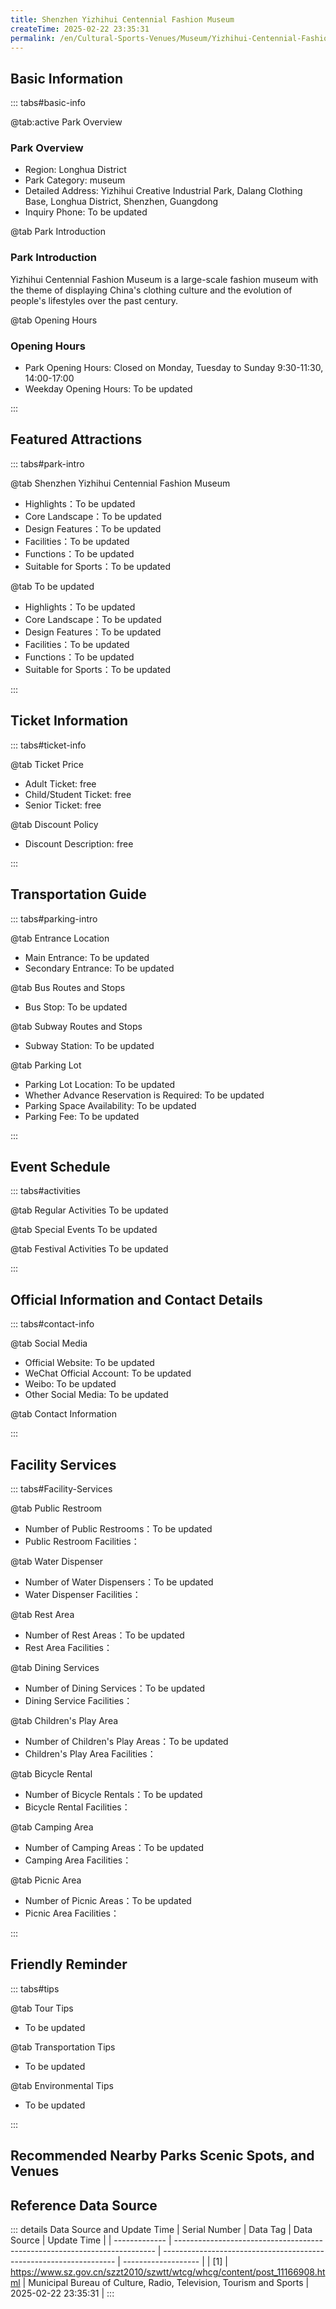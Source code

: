 ```yaml
---
title: Shenzhen Yizhihui Centennial Fashion Museum
createTime: 2025-02-22 23:35:31
permalink: /en/Cultural-Sports-Venues/Museum/Yizhihui-Centennial-Fashion-Museum,-Shenzhen/
---
```



<script setup>
import ImageSwiper from '/.vuepress/theme/components/ImageSwiper.vue'
// 轮播图数据
const swiperItems = [
    {
                link: 'https://www.sz.gov.cn/img/4/4108/4108127/11166908.png',
                title: 'Shenzhen Yizhihui Centennial Fashion Museum',
                description: 'Yizhihui Centennial Fashion Museum is a large-scale fashion museum with the theme of displaying Chin...',
                author: 'Municipal Bureau of Culture, Radio, Television, Tourism and Sports',
                date: '2025/02/23'
                },
  {
                link: 'https://www.sz.gov.cn/img/4/4108/4108127/11166908.png',
                title: 'Shenzhen Yizhihui Centennial Fashion Museum',
                description: 'Yizhihui Centennial Fashion Museum is a large-scale fashion museum with the theme of displaying Chin...',
                author: 'Municipal Bureau of Culture, Radio, Television, Tourism and Sports',
                date: '2025/02/23'
                }
]
// 配置项
const swiperConfig = {
  height: 500,
  showInfo: true
}
</script>
<!-- 轮播图组件 -->
<ImageSwiper :items="swiperItems" :config="swiperConfig" />



## Basic Information

::: tabs#basic-info

@tab:active Park Overview
### Park Overview
- Region: Longhua District
- Park Category: museum
- Detailed Address: Yizhihui Creative Industrial Park, Dalang Clothing Base, Longhua District, Shenzhen, Guangdong
- Inquiry Phone: To be updated

@tab Park Introduction
### Park Introduction
Yizhihui Centennial Fashion Museum is a large-scale fashion museum with the theme of displaying China's clothing culture and the evolution of people's lifestyles over the past century.

@tab Opening Hours
### Opening Hours
- Park Opening Hours: Closed on Monday, Tuesday to Sunday 9:30-11:30, 14:00-17:00
- Weekday Opening Hours: To be updated

:::

## Featured Attractions

::: tabs#park-intro

@tab Shenzhen Yizhihui Centennial Fashion Museum
<ImageCard
image="https://www.sz.gov.cn/img/4/4108/4108127/11166908.png"
    title="Shenzhen Yizhihui Centennial Fashion Museum"
    description="Yizhihui Centennial Fashion Museum is a large-scale fashion museum with the theme of displaying China's clothing culture and the evolution of people's lifestyles over the past century."
    date=""
    author="Municipal Bureau of Culture, Radio, Television, Tourism and Sports"
/>


- Highlights：To be updated
- Core Landscape：To be updated
- Design Features：To be updated
- Facilities：To be updated
- Functions：To be updated
- Suitable for Sports：To be updated

@tab To be updated
<ImageCard
image="https://www.sz.gov.cn/img/4/4108/4108127/11166908.png"
    title="Shenzhen Yizhihui Centennial Fashion Museum"
    description="Yizhihui Centennial Fashion Museum is a large-scale fashion museum with the theme of displaying China's clothing culture and the evolution of people's lifestyles over the past century."
    date=""
    author="Municipal Bureau of Culture, Radio, Television, Tourism and Sports"
/>


- Highlights：To be updated
- Core Landscape：To be updated
- Design Features：To be updated
- Facilities：To be updated
- Functions：To be updated
- Suitable for Sports：To be updated

:::

## Ticket Information

::: tabs#ticket-info

@tab Ticket Price
- Adult Ticket: free
- Child/Student Ticket: free
- Senior Ticket: free

@tab Discount Policy
- Discount Description: free

:::

## Transportation Guide

::: tabs#parking-intro

@tab Entrance Location
- Main Entrance: To be updated
- Secondary Entrance: To be updated

@tab Bus Routes and Stops
- Bus Stop: To be updated

@tab Subway Routes and Stops
- Subway Station: To be updated

@tab Parking Lot
- Parking Lot Location: To be updated
- Whether Advance Reservation is Required: To be updated
- Parking Space Availability: To be updated
- Parking Fee: To be updated

:::

## Event Schedule

::: tabs#activities

@tab Regular Activities
To be updated

@tab Special Events
To be updated

@tab Festival Activities
To be updated

:::

## Official Information and Contact Details

::: tabs#contact-info

@tab Social Media
- Official Website: To be updated
- WeChat Official Account: To be updated
- Weibo: To be updated
- Other Social Media: To be updated

@tab Contact Information

:::

## Facility Services

::: tabs#Facility-Services

@tab Public Restroom
- Number of Public Restrooms：To be updated
- Public Restroom Facilities：

@tab Water Dispenser
- Number of Water Dispensers：To be updated
- Water Dispenser Facilities：

@tab Rest Area
- Number of Rest Areas：To be updated
- Rest Area Facilities：

@tab Dining Services
- Number of Dining Services：To be updated
- Dining Service Facilities：

@tab Children's Play Area
- Number of Children's Play Areas：To be updated
- Children's Play Area Facilities：

@tab Bicycle Rental
- Number of Bicycle Rentals：To be updated
- Bicycle Rental Facilities：

@tab Camping Area
- Number of Camping Areas：To be updated
- Camping Area Facilities：

@tab Picnic Area
- Number of Picnic Areas：To be updated
- Picnic Area Facilities：

:::

## Friendly Reminder

::: tabs#tips

@tab Tour Tips
- To be updated

@tab Transportation Tips
- To be updated

@tab Environmental Tips
- To be updated

:::

## Recommended Nearby Parks Scenic Spots, and Venues

<CardGrid>
  <ImageCard
        image="https://cn.bing.com/th?id=OHR.AlfanzinaLighthouse_ZH-CN9704515669_1920x1080.webp"
        title="Shenzhen Hechang Garden Museum"
        description="To be updated"
        href="/en/Cultural-Sports-Venues/Museum/Chinese-Cultural-Celebrities-Rescue-Memorial-Hall/"
        author="To be updated"
        date="2025/01/02"
      />
      <ImageCard
        image="https://cn.bing.com/th?id=OHR.AlfanzinaLighthouse_ZH-CN9704515669_1920x1080.webp"
        title="Shenzhen Hechang Garden Museum"
        description="To be updated"
        href="/en/Cultural-Sports-Venues/Museum/Chinese-Cultural-Celebrities-Rescue-Memorial-Hall/"
        author="To be updated"
        date="2025/01/02"
      />
    </CardGrid>


## Reference Data Source

::: details Data Source and Update Time
| Serial Number | Data Tag                                                                  | Data Source                                                        | Update Time         |
| ------------- | ------------------------------------------------------------------------- | ------------------------------------------------------------------ | ------------------- |
| [1]           | https://www.sz.gov.cn/szzt2010/szwtt/wtcg/whcg/content/post_11166908.html | Municipal Bureau of Culture, Radio, Television, Tourism and Sports | 2025-02-22 23:35:31 |
:::

